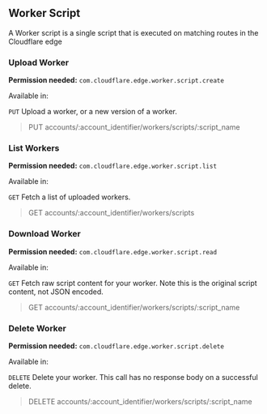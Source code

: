 ## Worker Script

A Worker script is a single script that is executed on matching routes in the Cloudflare edge

### Upload Worker

**Permission needed:** `com.cloudflare.edge.worker.script.create`

Available in:



`PUT` Upload a worker, or a new version of a worker.

> PUT accounts/:account_identifier/workers/scripts/:script_name


### List Workers

**Permission needed:** `com.cloudflare.edge.worker.script.list`

Available in:



`GET` Fetch a list of uploaded workers.

> GET accounts/:account_identifier/workers/scripts


### Download Worker

**Permission needed:** `com.cloudflare.edge.worker.script.read`

Available in:



`GET` Fetch raw script content for your worker. Note this is the original script content, not JSON encoded.

> GET accounts/:account_identifier/workers/scripts/:script_name


### Delete Worker

**Permission needed:** `com.cloudflare.edge.worker.script.delete`

Available in:



`DELETE` Delete your worker. This call has no response body on a successful delete.

> DELETE accounts/:account_identifier/workers/scripts/:script_name

